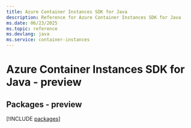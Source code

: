 ```yaml
---
title: Azure Container Instances SDK for Java
description: Reference for Azure Container Instances SDK for Java
ms.date: 06/23/2025
ms.topic: reference
ms.devlang: java
ms.service: container-instances
---
```

# Azure Container Instances SDK for Java - preview
## Packages - preview
[!INCLUDE [packages](container-instances-index.md)]